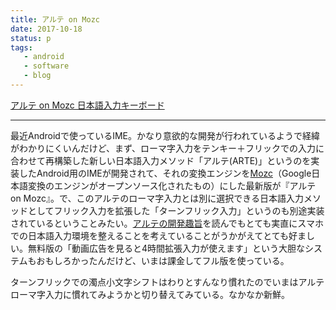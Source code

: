 ```yaml
---
title: アルテ on Mozc
date: 2017-10-18
status: p
tags:
   - android
   - software
   - blog
---
```


[アルテ on Mozc 日本語入力キーボード](https://www.keyboard-arte.com/)

---

最近Androidで使っているIME。かなり意欲的な開発が行われているようで経緯がわかりにくいんだけど、まず、ローマ字入力をテンキー＋フリックでの入力に合わせて再構築した新しい日本語入力メソッド「アルテ(ARTE)」というのを実装したAndroid用のIMEが開発されて、それの変換エンジンを[Mozc](https://github.com/google/mozc)（Google日本語変換のエンジンがオープンソース化されたもの）にした最新版が『アルテ on Mozc』。で、このアルテのローマ字入力とは別に選択できる日本語入力メソッドとしてフリック入力を拡張した「ターンフリック入力」というのも別途実装されているということみたい。[アルテの開発趣旨](https://www.keyboard-arte.com/note)を読んでもとても実直にスマホでの日本語入力環境を整えることを考えていることがうかがえてとても好ましい。無料版の「動画広告を見ると4時間拡張入力が使えます」という大胆なシステムもおもしろかったんだけど、いまは課金してフル版を使っている。

ターンフリックでの濁点小文字シフトはわりとすんなり慣れたのでいまはアルテローマ字入力に慣れてみようかと切り替えてみている。なかなか新鮮。
